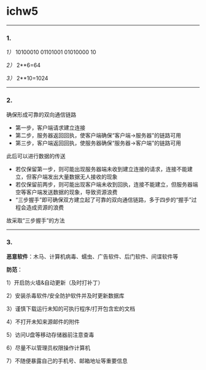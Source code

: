 # ichw5

---

### 1.
*1）* 10100010 01101001 01010000 10

*2）* 2**6=64

*3）* 2**10=1024

---

### 2.
确保形成可靠的双向通信链路

- 第一步，客户端请求建立连接
- 第二步，服务器返回回执，使客户端确保“客户端->服务器”的链路可用
- 第三步，客户端返回回执，使服务器确保“服务器->客户端”的链路可用

此后可以进行数据的传送

- 若仅保留第一步，则可能出现服务器端未收到建立连接的请求，连接不能建立，但客户端发出大量数据无人接收的现象
- 若仅保留前两步，则可能出现客户端未收到回执，连接不能建立，但服务器端空等客户端发送数据的现象，导致资源浪费
- “三步握手”即可确保双方建立起了可靠的双向通信链路，多于四步的“握手”过程会造成资源的浪费

故采取“三步握手”的方法

---

### 3.
**恶意软件**：木马、计算机病毒、蠕虫、广告软件、后门软件、间谍软件等

**防范**：

1）开启防火墙&自动更新（及时打补丁）

2）安装杀毒软件/安全防护软件并及时更新数据库

3）谨慎下载运行未知的可执行程序/打开包含宏的文档

4）不打开未知来源邮件的附件

5）访问U盘等移动存储器前注意查毒

6）尽量不以管理员权限操作计算机

7）不随便暴露自己的手机号、邮箱地址等重要信息
